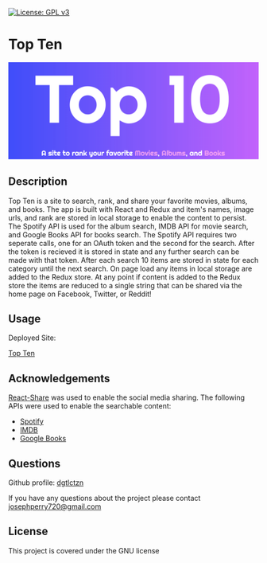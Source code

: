 [![License: GPL v3](https://img.shields.io/badge/License-GPLv3-blue.svg)](https://www.gnu.org/licenses/gpl-3.0)
  # Top Ten

  ![top ten](./public/top-ten.png)

  ## Description
  Top Ten is a site to search, rank, and share your favorite movies, albums, and books. The app is built with React and Redux and item's names, image urls, and rank are stored in local storage to enable the content to persist. The Spotify API is used for the album search, IMDB API for movie search, and Google Books API for books search. The Spotify API requires two seperate calls, one for an OAuth token and the second for the search. After the token is recieved it is stored in state and any further search can be made with that token. After each search 10 items are stored in state for each category until the next search. On page load any items in local storage are added to the Redux store. At any point if content is added to the Redux store the items are reduced to a single string that can be shared via the home page on Facebook, Twitter, or Reddit!

  ## Usage
  Deployed Site:
  
  [Top Ten](https://top-ten.netlify.app/)
  ## Acknowledgements
  [React-Share](https://www.npmjs.com/package/react-share) was used to enable the social media sharing. The following APIs were used to enable the searchable content:
  * [Spotify](https://developer.spotify.com/documentation/web-api/) 
  * [IMDB](https://imdb-api.com/) 
  * [Google Books](https://developers.google.com/books/)
  
  ## Questions
  Github profile: [dgtlctzn](https://github.com/dgtlctzn)
  
  If you have any questions about the project please contact josephperry720@gmail.com
  ## License
  This project is covered under the GNU license
